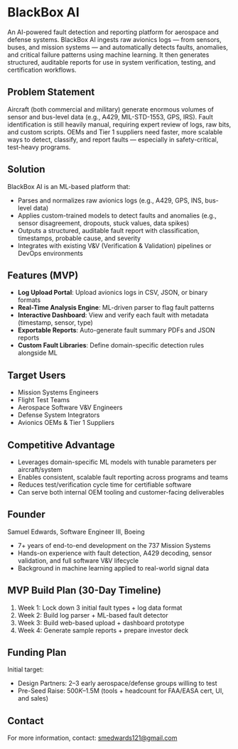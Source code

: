 # BlackBox AI

An AI-powered fault detection and reporting platform for aerospace and defense systems. BlackBox AI ingests raw avionics logs — from sensors, buses, and mission systems — and automatically detects faults, anomalies, and critical failure patterns using machine learning. It then generates structured, auditable reports for use in system verification, testing, and certification workflows.

## Problem Statement

Aircraft (both commercial and military) generate enormous volumes of sensor and bus-level data (e.g., A429, MIL-STD-1553, GPS, IRS). Fault identification is still heavily manual, requiring expert review of logs, raw bits, and custom scripts. OEMs and Tier 1 suppliers need faster, more scalable ways to detect, classify, and report faults — especially in safety-critical, test-heavy programs.

## Solution

BlackBox AI is an ML-based platform that:
- Parses and normalizes raw avionics logs (e.g., A429, GPS, INS, bus-level data)
- Applies custom-trained models to detect faults and anomalies (e.g., sensor disagreement, dropouts, stuck values, data spikes)
- Outputs a structured, auditable fault report with classification, timestamps, probable cause, and severity
- Integrates with existing V&V (Verification & Validation) pipelines or DevOps environments

## Features (MVP)

- **Log Upload Portal**: Upload avionics logs in CSV, JSON, or binary formats
- **Real-Time Analysis Engine**: ML-driven parser to flag fault patterns
- **Interactive Dashboard**: View and verify each fault with metadata (timestamp, sensor, type)
- **Exportable Reports**: Auto-generate fault summary PDFs and JSON reports
- **Custom Fault Libraries**: Define domain-specific detection rules alongside ML

## Target Users

- Mission Systems Engineers
- Flight Test Teams
- Aerospace Software V&V Engineers
- Defense System Integrators
- Avionics OEMs & Tier 1 Suppliers

## Competitive Advantage

- Leverages domain-specific ML models with tunable parameters per aircraft/system
- Enables consistent, scalable fault reporting across programs and teams
- Reduces test/verification cycle time for certifiable software
- Can serve both internal OEM tooling and customer-facing deliverables

## Founder

Samuel Edwards, Software Engineer III, Boeing
- 7+ years of end-to-end development on the 737 Mission Systems
- Hands-on experience with fault detection, A429 decoding, sensor validation, and full software V&V lifecycle
- Background in machine learning applied to real-world signal data

## MVP Build Plan (30-Day Timeline)

1. Week 1: Lock down 3 initial fault types + log data format
2. Week 2: Build log parser + ML-based fault detector
3. Week 3: Build web-based upload + dashboard prototype
4. Week 4: Generate sample reports + prepare investor deck

## Funding Plan

Initial target:
- Design Partners: 2–3 early aerospace/defense groups willing to test
- Pre-Seed Raise: $500K–$1.5M (tools + headcount for FAA/EASA cert, UI, and sales)

## Contact

For more information, contact: smedwards121@gmail.com